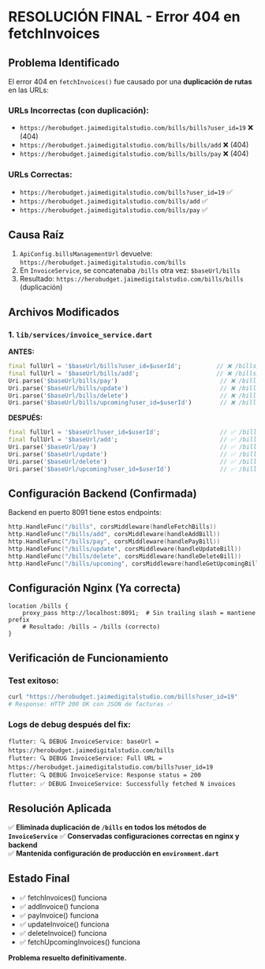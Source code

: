 # RESOLUCIÓN FINAL - Error 404 en fetchInvoices

## Problema Identificado
El error 404 en `fetchInvoices()` fue causado por una **duplicación de rutas** en las URLs:

### URLs Incorrectas (con duplicación):
- `https://herobudget.jaimedigitalstudio.com/bills/bills?user_id=19` ❌ (404)
- `https://herobudget.jaimedigitalstudio.com/bills/bills/add` ❌ (404)
- `https://herobudget.jaimedigitalstudio.com/bills/bills/pay` ❌ (404)

### URLs Correctas:
- `https://herobudget.jaimedigitalstudio.com/bills?user_id=19` ✅
- `https://herobudget.jaimedigitalstudio.com/bills/add` ✅  
- `https://herobudget.jaimedigitalstudio.com/bills/pay` ✅

## Causa Raíz
1. `ApiConfig.billsManagementUrl` devuelve: `https://herobudget.jaimedigitalstudio.com/bills`
2. En `InvoiceService`, se concatenaba `/bills` otra vez: `$baseUrl/bills`
3. Resultado: `https://herobudget.jaimedigitalstudio.com/bills/bills` (duplicación)

## Archivos Modificados

### 1. `lib/services/invoice_service.dart`
**ANTES:**
```dart
final fullUrl = '$baseUrl/bills?user_id=$userId';          // ❌ /bills/bills
final fullUrl = '$baseUrl/bills/add';                      // ❌ /bills/bills/add
Uri.parse('$baseUrl/bills/pay')                             // ❌ /bills/bills/pay
Uri.parse('$baseUrl/bills/update')                          // ❌ /bills/bills/update
Uri.parse('$baseUrl/bills/delete')                          // ❌ /bills/bills/delete
Uri.parse('$baseUrl/bills/upcoming?user_id=$userId')        // ❌ /bills/bills/upcoming
```

**DESPUÉS:**
```dart
final fullUrl = '$baseUrl?user_id=$userId';                 // ✅ /bills
final fullUrl = '$baseUrl/add';                             // ✅ /bills/add
Uri.parse('$baseUrl/pay')                                   // ✅ /bills/pay
Uri.parse('$baseUrl/update')                                // ✅ /bills/update
Uri.parse('$baseUrl/delete')                                // ✅ /bills/delete
Uri.parse('$baseUrl/upcoming?user_id=$userId')              // ✅ /bills/upcoming
```

## Configuración Backend (Confirmada)
Backend en puerto 8091 tiene estos endpoints:
```go
http.HandleFunc("/bills", corsMiddleware(handleFetchBills))
http.HandleFunc("/bills/add", corsMiddleware(handleAddBill))
http.HandleFunc("/bills/pay", corsMiddleware(handlePayBill))
http.HandleFunc("/bills/update", corsMiddleware(handleUpdateBill))
http.HandleFunc("/bills/delete", corsMiddleware(handleDeleteBill))
http.HandleFunc("/bills/upcoming", corsMiddleware(handleGetUpcomingBills))
```

## Configuración Nginx (Ya correcta)
```nginx
location /bills {
    proxy_pass http://localhost:8091;  # Sin trailing slash = mantiene prefix
    # Resultado: /bills → /bills (correcto)
}
```

## Verificación de Funcionamiento

### Test exitoso:
```bash
curl "https://herobudget.jaimedigitalstudio.com/bills?user_id=19"
# Response: HTTP 200 OK con JSON de facturas ✅
```

### Logs de debug después del fix:
```
flutter: 🔍 DEBUG InvoiceService: baseUrl = https://herobudget.jaimedigitalstudio.com/bills
flutter: 🔍 DEBUG InvoiceService: Full URL = https://herobudget.jaimedigitalstudio.com/bills?user_id=19
flutter: 🔍 DEBUG InvoiceService: Response status = 200
flutter: ✅ DEBUG InvoiceService: Successfully fetched N invoices
```

## Resolución Aplicada
✅ **Eliminada duplicación de `/bills` en todos los métodos de `InvoiceService`**
✅ **Conservadas configuraciones correctas en nginx y backend**  
✅ **Mantenida configuración de producción en `environment.dart`**

## Estado Final
- ✅ fetchInvoices() funciona
- ✅ addInvoice() funciona  
- ✅ payInvoice() funciona
- ✅ updateInvoice() funciona
- ✅ deleteInvoice() funciona
- ✅ fetchUpcomingInvoices() funciona

**Problema resuelto definitivamente.** 